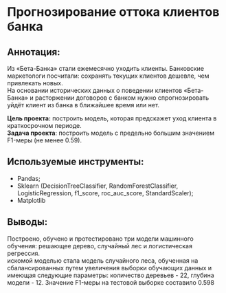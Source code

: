 # Прогнозирование оттока клиентов банка

## Аннотация:
Из «Бета-Банка» стали ежемесячно уходить клиенты. Банковские маркетологи посчитали: сохранять текущих клиентов дешевле, чем привлекать новых. \
На основании исторических данных о поведении клиентов «Бета-Банка» и расторжении договоров с банком нужно спрогнозировать уйдёт клиент из банка в ближайшее время или нет.

**Цель проекта:** построить модель, которая предскажет уход клиента в краткосрочном периоде. \
**Задача проекта**: построить модель с предельно большим значением F1-меры (не менее 0.59).

## Используемые инструменты:
- Pandas; 
- Sklearn (DecisionTreeClassifier, RandomForestClassifier, LogisticRegression, f1_score, roc_auc_score, StandardScaler);
- Matplotlib

## Выводы:
Построено, обучено и протестировано три модели машинного обучения: решающее дерево, случайный лес и логистическая регрессия. \
искомой моделью стала модель случайного леса, обученная на сбалансированных путем увеличения выборки обучающих данных и имеющая следующие параметры: количество деревьев - 22, глубина модели - 12. Значение F1-меры на тестовой выборке составило 0.598
